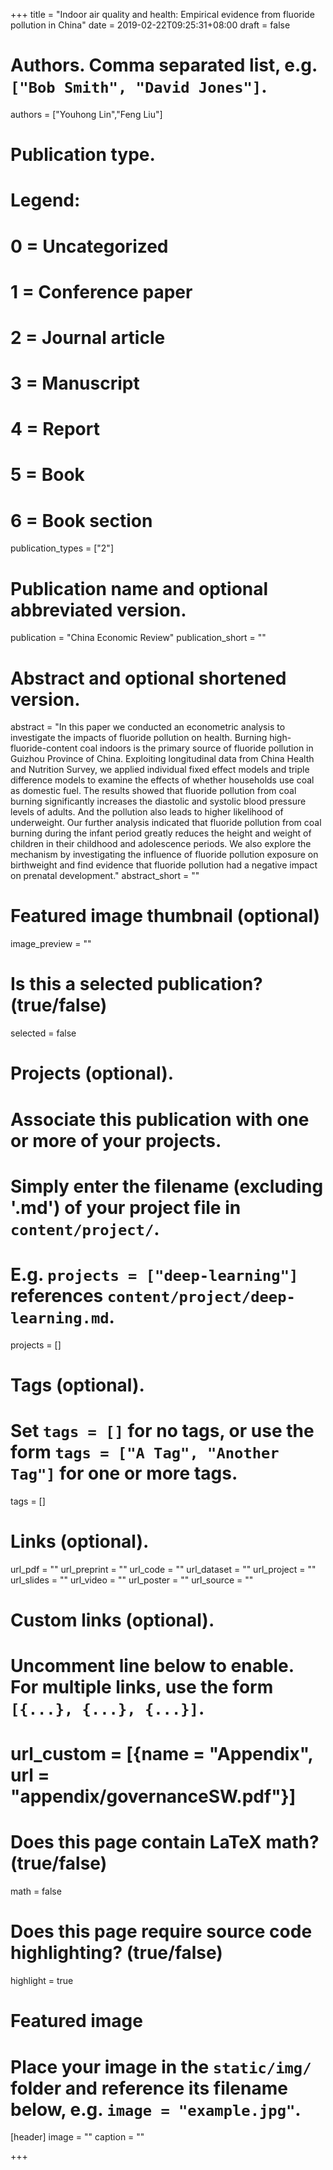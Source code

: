 +++
title = "Indoor air quality and health: Empirical evidence from fluoride pollution in China"
date = 2019-02-22T09:25:31+08:00
draft = false

# Authors. Comma separated list, e.g. `["Bob Smith", "David Jones"]`.
authors = ["Youhong Lin","Feng Liu"]

# Publication type.
# Legend:
# 0 = Uncategorized
# 1 = Conference paper
# 2 = Journal article
# 3 = Manuscript
# 4 = Report
# 5 = Book
# 6 = Book section
publication_types = ["2"]

# Publication name and optional abbreviated version.
publication = "China Economic Review"
publication_short = ""

# Abstract and optional shortened version.
abstract = "In this paper we conducted an econometric analysis to investigate the impacts of fluoride pollution on health. Burning high-fluoride-content coal indoors is the primary source of fluoride pollution in Guizhou Province of China. Exploiting longitudinal data from China Health and Nutrition Survey, we applied individual fixed effect models and triple difference models to examine the effects of whether households use coal as domestic fuel. The results showed that fluoride pollution from coal burning significantly increases the diastolic and systolic blood pressure levels of adults. And the pollution also leads to higher likelihood of underweight. Our further analysis indicated that fluoride pollution from coal burning during the infant period greatly reduces the height and weight of children in their childhood and adolescence periods. We also explore the mechanism by investigating the influence of fluoride pollution exposure on birthweight and find evidence that fluoride pollution had a negative impact on prenatal development."
abstract_short = ""

# Featured image thumbnail (optional)
image_preview = ""

# Is this a selected publication? (true/false)
selected = false

# Projects (optional).
#   Associate this publication with one or more of your projects.
#   Simply enter the filename (excluding '.md') of your project file in `content/project/`.
#   E.g. `projects = ["deep-learning"]` references `content/project/deep-learning.md`.
projects = []

# Tags (optional).
#   Set `tags = []` for no tags, or use the form `tags = ["A Tag", "Another Tag"]` for one or more tags.
tags = []

# Links (optional).
url_pdf = ""
url_preprint = ""
url_code = ""
url_dataset = ""
url_project = ""
url_slides = ""
url_video = ""
url_poster = ""
url_source = ""

# Custom links (optional).
#   Uncomment line below to enable. For multiple links, use the form `[{...}, {...}, {...}]`.
# url_custom = [{name = "Appendix", url = "appendix/governanceSW.pdf"}]

# Does this page contain LaTeX math? (true/false)
math = false

# Does this page require source code highlighting? (true/false)
highlight = true

# Featured image
# Place your image in the `static/img/` folder and reference its filename below, e.g. `image = "example.jpg"`.
[header]
image = ""
caption = ""

+++
